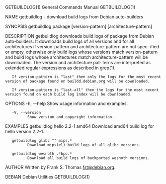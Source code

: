 GETBUILDLOG(1)                                                                           General Commands Manual                                                                           GETBUILDLOG(1)

NAME
       getbuildlog - download build logs from Debian auto-builders

SYNOPSIS
       getbuildlog package [version-pattern] [architecture-pattern]

DESCRIPTION
       getbuildlog downloads build logs of package from Debian auto-builders. It downloads build logs of all versions and for all architectures if version-pattern and architecture-pattern are not spec‐
       ified or empty, otherwise only build logs whose versions match version-pattern and build logs whose architectures match architecture-pattern will be downloaded. The version and architecture pat‐
       terns are interpreted as extended regular expressions as described in grep(1).

       If version-pattern is "last" then only the logs for the most recent version of package found on buildd.debian.org will be downloaded.

       If version-pattern is "last-all" then the logs for the most recent version found on each build log index will be downloaded.

OPTIONS
       -h, --help
              Show usage information and examples.

       -V, --version
              Show version and copyright information.

EXAMPLES
       getbuildlog hello 2\.2-1 amd64
              Download amd64 build log for hello version 2.2-1.

       getbuildlog glibc "" mips.*
              Download mips(el) build logs of all glibc versions.

       getbuildlog wesnoth .*bpo.*
              Download all build logs of backported wesnoth versions.

AUTHOR
       Written by Frank S. Thomas <fst@debian.org>.

DEBIAN                                                                                       Debian Utilities                                                                              GETBUILDLOG(1)

